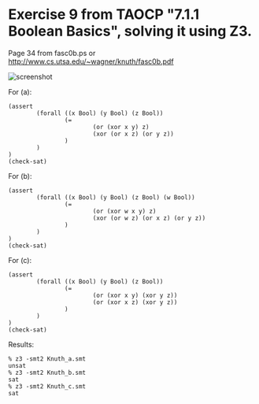 # Exercise 9 from TAOCP "7.1.1 Boolean Basics", solving it using Z3.

Page 34 from fasc0b.ps or http://www.cs.utsa.edu/~wagner/knuth/fasc0b.pdf

![screenshot](https://raw.githubusercontent.com/DennisYurichev/random_notes/master/Z3/Knuth_7_1_1/exercise_9/fasc0b_page34.png)

For (a):

```
(assert
        (forall ((x Bool) (y Bool) (z Bool))
                (=
                        (or (xor x y) z)
                        (xor (or x z) (or y z))
                )
        )
)
(check-sat)
```

For (b):

```
(assert
        (forall ((x Bool) (y Bool) (z Bool) (w Bool))
                (=
                        (or (xor w x y) z)
                        (xor (or w z) (or x z) (or y z))
                )
        )
)
(check-sat)
```

For (c):

```
(assert
        (forall ((x Bool) (y Bool) (z Bool))
                (=
                        (or (xor x y) (xor y z))
                        (or (xor x z) (xor y z))
                )
        )
)
(check-sat)
```

Results:

```
% z3 -smt2 Knuth_a.smt
unsat
% z3 -smt2 Knuth_b.smt
sat
% z3 -smt2 Knuth_c.smt
sat
```


